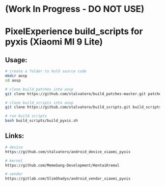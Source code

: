 # (Work In Progress - DO NOT USE)
#
# PixelExperience build_scripts for pyxis (Xiaomi MI 9 Lite)

## Usage:
```bash
# create a folder to hold source code
mkdir aosp
cd aosp

# clone build_patches into aosp
git clone https://github.com/stalvatero/build_patches-master.git patches

# clone build_scripts into aosp
git clone https://github.com/stalvatero/build_scripts.git build_scripts

# run build scripts
bash build_scripts/build_pyxis.sh
```

## Links:
```bash
# device
https://github.com/stalvatero/android_device_xiaomi_pyxis

# kernel
https://github.com/MemeGang-Development/HentaiKremul

# vendor
https://gitlab.com/SlimShadys/android_vendor_xiaomi_pyxis
```
